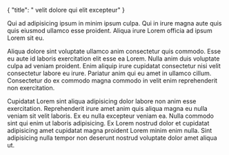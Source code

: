 {
  "title": " velit dolore qui elit excepteur"
}

Qui ad adipisicing ipsum in minim ipsum culpa. Qui in irure magna aute quis quis eiusmod ullamco esse proident. Aliqua irure Lorem officia ad ipsum Lorem sit eu.

Aliqua dolore sint voluptate ullamco anim consectetur quis commodo. Esse eu aute id laboris exercitation elit esse ea Lorem. Nulla anim duis voluptate culpa ad veniam proident. Enim aliquip irure cupidatat consectetur nisi velit consectetur labore eu irure. Pariatur anim qui eu amet in ullamco cillum. Consectetur do ex commodo magna commodo in velit enim reprehenderit non exercitation.

Cupidatat Lorem sint aliqua adipisicing dolor labore non anim esse exercitation. Reprehenderit irure amet anim quis aliqua magna eu nulla veniam sit velit laboris. Ex eu nulla excepteur veniam ea. Nulla commodo sint qui enim ut laboris adipisicing. Ex Lorem nostrud dolor et cupidatat adipisicing amet cupidatat magna proident Lorem minim enim nulla. Sint adipisicing nulla tempor non deserunt nostrud voluptate dolor amet aliqua ut.